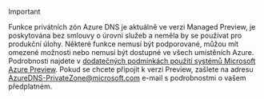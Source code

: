 > [!IMPORTANT]
> Funkce privátních zón Azure DNS je aktuálně ve verzi Managed Preview, je poskytována bez smlouvy o úrovni služeb a neměla by se používat pro produkční úlohy. Některé funkce nemusí být podporované, můžou mít omezené možnosti nebo nemusí být dostupné ve všech umístěních Azure.  Podrobnosti najdete v [dodatečných podmínkách použití systémů Microsoft Azure Preview](https://azure.microsoft.com/support/legal/preview-supplemental-terms/).  Pokud se chcete připojit k verzi Preview, zašlete na adresu AzureDNS-PrivateZone@microsoft.com e-mail s podrobnostmi o vašem předplatném.
